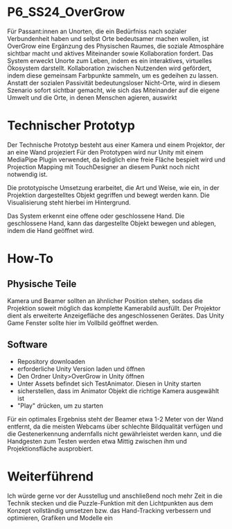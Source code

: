# P6_SS24_OverGrow
Für Passant:innen an Unorten, die ein Bedürfniss
nach sozialer Verbundenheit haben und selbst
Orte bedeutsamer machen wollen, ist OverGrow
eine Ergänzung des Physischen Raumes, die soziale
Atmosphäre sichtbar macht und aktives Miteinander
sowie Kollaboration fordert.
Das System erweckt Unorte zum Leben, indem
es ein interaktives, virtuelles Ökosystem darstellt.
Kollaboration zwischen Nutzenden wird gefördert,
indem diese gemeinsam Farbpunkte sammeln, um
es gedeihen zu lassen.
Anstatt der sozialen Passivität bedeutungsloser
Nicht-Orte, wird in diesem Szenario sofort sichtbar
gemacht, wie sich das Miteinander auf die eigene
Umwelt und die Orte, in denen Menschen agieren,
auswirkt

# Technischer Prototyp
Der Technische Prototyp besteht aus einer Kamera und einem Projektor, der an eine Wand projeziert
Für den Prototypen wird nur Unity mit einem MediaPipe Plugin verwendet, da lediglich eine freie Fläche bespielt wird und Projection Mapping mit TouchDesigner an diesem Punkt noch nicht notwendig ist.

Die prototypische Umsetzung erarbeitet, die Art und Weise, wie ein, in der Projektion dargestelltes Objekt gegriffen und bewegt werden kann. Die Visualisierung steht hierbei im Hintergrund.

Das System erkennt eine offene oder geschlossene Hand.
Die geschlossene Hand, kann das dargestellte Objekt bewegen und ablegen, indem die Hand geöffnet wird.


# How-To
 
 ## Physische Teile
 Kamera und Beamer sollten an ähnlicher Position stehen, sodass die Projektion soweit möglich das komplette Kamerabild ausfüllt.
 Der Projektor dient als erweiterte Anzeigefläche des angeschlossenen Gerätes. Das Unity Game Fenster sollte hier im Vollbild geöffnet werden.

 ## Software
- Repository downloaden
- erforderliche Unity Version laden und öffnen
- Den Ordner Unity>OverGrow in Unity öffnen
- Unter Assets befindet sich TestAnimator. Diesen in Unity starten
- sicherstellen, dass im Animator Objekt die richtige Kamera ausgewählt ist
- "Play" drücken, um zu starten

Für ein optimales Ergebniss steht der Beamer etwa 1-2 Meter von der Wand entfernt, da die meisten Webcams über schlechte Bildqualität verfügen und die Gestenerkennung andernfalls nicht gewährleistet werden kann, und die Handgesten zum Testen werden etwa Mittig zwischen ihm und Projektionsfläche ausprobiert.


# Weiterführend
Ich würde gerne vor der Ausstellug und anschließend noch mehr Zeit in die Technik stecken und die Puzzle-Funktion mit den Lichtpunkten aus dem Konzept vollständig umsetzen bzw. das Hand-Tracking verbessern und optimieren, Grafiken und Modelle ein